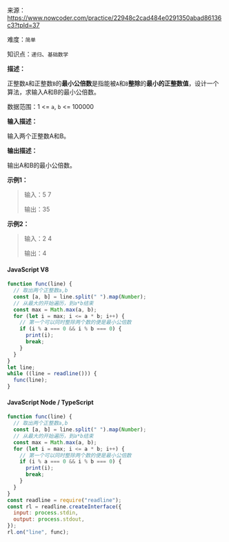 来源：<https://www.nowcoder.com/practice/22948c2cad484e0291350abad86136c3?tpId=37>

难度：`简单`

知识点：`递归`、`基础数学`

**描述：**

正整数`A`和正整数`B`的**最小公倍数**是指能被`A`和`B`**整除**的**最小的正整数值**，设计一个算法，求输入A和B的最小公倍数。

数据范围：1 <= `a`, `b` <= 100000

**输入描述：**

输入两个正整数A和B。

**输出描述：**

输出A和B的最小公倍数。

**示例1：**

> 输入：5 7
>
> 输出：35

**示例2：**

> 输入：2 4
>
> 输出：4

<!-- tabs:start -->

#### **JavaScript V8**

```javascript
function func(line) {
  // 取出两个正整数a,b
  const [a, b] = line.split(" ").map(Number);
  // 从最大的开始遍历，到a*b结束
  const max = Math.max(a, b);
  for (let i = max; i <= a * b; i++) {
    // 第一个可以同时整除两个数的便是最小公倍数
    if (i % a === 0 && i % b === 0) {
      print(i);
      break;
    }
  }
}
let line;
while ((line = readline())) {
  func(line);
}
```

#### **JavaScript Node / TypeScript**

```javascript
function func(line) {
  // 取出两个正整数a,b
  const [a, b] = line.split(" ").map(Number);
  // 从最大的开始遍历，到a*b结束
  const max = Math.max(a, b);
  for (let i = max; i <= a * b; i++) {
    // 第一个可以同时整除两个数的便是最小公倍数
    if (i % a === 0 && i % b === 0) {
      print(i);
      break;
    }
  }
}
const readline = require("readline");
const rl = readline.createInterface({
  input: process.stdin,
  output: process.stdout,
});
rl.on("line", func);
```

<!-- tabs:end -->

